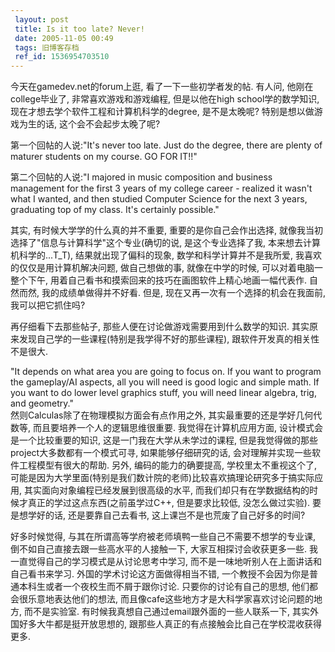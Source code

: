 ```yaml
---
 layout: post
 title: Is it too late? Never!
 date: 2005-11-05 00:49
 tags: 旧博客存档
 ref_id: 1536954703510
---
```

今天在gamedev.net的forum上逛, 看了一下一些初学者发的帖. 有人问, 他刚在college毕业了, 非常喜欢游戏和游戏编程,
但是以他在high school学的数学知识, 现在才想去学个软件工程和计算机科学的degree, 是不是太晚呢? 特别是想以做游戏为生的话,
这个会不会起步太晚了呢?



第一个回帖的人说:"It's never too late. Just do the degree, there are plenty of maturer
students on my course. GO FOR IT!!"

第二个回帖的人说:"I majored in music composition and business management for the first
3 years of my college career - realized it wasn't what I wanted, and then
studied Computer Science for the next 3 years, graduating top of my class.
It's certainly possible."



其实, 有时候大学学的什么真的并不重要, 重要的是你自己会作出选择, 就像我当初选择了"信息与计算科学"这个专业(确切的说, 是这个专业选择了我,
本来想去计算机科学的...T_T), 结果就出现了偏科的现象, 数学和科学计算并不是我所爱, 我喜欢的仅仅是用计算机解决问题, 做自己想做的事,
就像在中学的时候, 可以对着电脑一整个下午, 用着自己看书和摸索回来的技巧在画图软件上精心地画一幅代表作. 自然而然, 我的成绩单做得并不好看. 但是,
现在又再一次有一个选择的机会在我面前, 我可以把它抓住吗?



再仔细看下去那些帖子, 那些人便在讨论做游戏需要用到什么数学的知识. 其实原来发现自己学的一些课程(特别是我学得不好的那些课程),
跟软件开发真的相关性不是很大.

"It depends on what area you are going to focus on. If you want to program the
gameplay/AI aspects, all you will need is good logic and simple math. If you
want to do lower level graphics stuff, you will need linear algebra, trig, and
geometry."  
然则Calculas除了在物理模拟方面会有点作用之外, 其实最重要的还是学好几何代数等, 而且要培养一个人的逻辑思维很重要. 我觉得在计算机应用方面,
设计模式会是一个比较重要的知识, 这是一门我在大学从未学过的课程, 但是我觉得做的那些project大多数都有一个模式可寻, 如果能够仔细研究的话,
会对理解并实现一些软件工程模型有很大的帮助. 另外, 编码的能力的确要提高, 学校里太不重视这个了,
可能是因为大学里面(特别是我们数计院的老师)比较喜欢搞理论研究多于搞实际应用, 其实面向对象编程已经发展到很高级的水平,
而我们却只有在学数据结构的时候才真正的学过这点东西(之前虽学过C++, 但是要求比较低, 没怎么做过实验). 要是想学好的话, 还是要靠自己去看书,
这上课岂不是也荒废了自己好多的时间?



好多时候觉得, 与其在所谓高等学府被老师填鸭一些自己不需要不想学的专业课, 倒不如自己直接去跟一些高水平的人接触一下, 大家互相探讨会收获更多一些.
我一直觉得自己的学习模式是从讨论思考中学习, 而不是一味地听别人在上面讲话和自己看书来学习. 外国的学术讨论这方面做得相当不错,
一个教授不会因为你是普通本科生或者一个夜校生而不屑于跟你讨论. 只要你的讨论有自己的思想, 他们都会很乐意地表达他们的想法,
而且像cafe这些地方才是大科学家喜欢讨论问题的地方, 而不是实验室. 有时候我真想自己通过email跟外面的一些人联系一下,
其实外国好多大牛都是挺开放思想的, 跟那些人真正的有点接触会比自己在学校混收获得更多.  

